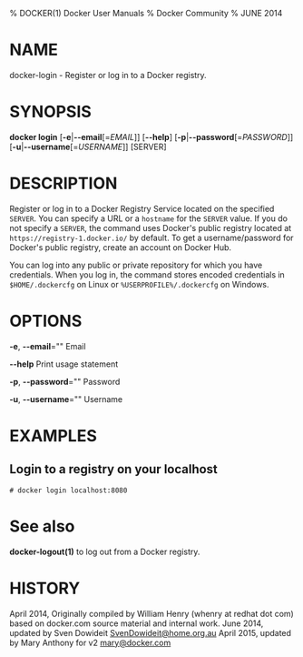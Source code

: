 % DOCKER(1) Docker User Manuals
% Docker Community
% JUNE 2014
# NAME
docker-login - Register or log in to a Docker registry.

# SYNOPSIS
**docker login**
[**-e**|**--email**[=*EMAIL*]]
[**--help**]
[**-p**|**--password**[=*PASSWORD*]]
[**-u**|**--username**[=*USERNAME*]]
[SERVER]

# DESCRIPTION
Register or log in to a Docker Registry Service located on the specified
`SERVER`.  You can specify a URL or a `hostname` for the `SERVER` value. If you
do not specify a `SERVER`, the command uses Docker's public registry located at
`https://registry-1.docker.io/` by default.  To get a username/password for Docker's public registry, create an account on Docker Hub.

You can log into any public or private repository for which you have
credentials.  When you log in, the command stores encoded credentials in
`$HOME/.dockercfg` on Linux or `%USERPROFILE%/.dockercfg` on Windows.

# OPTIONS
**-e**, **--email**=""
   Email

**--help**
  Print usage statement

**-p**, **--password**=""
   Password

**-u**, **--username**=""
   Username

# EXAMPLES

## Login to a registry on your localhost

    # docker login localhost:8080

# See also
**docker-logout(1)** to log out from a Docker registry.

# HISTORY
April 2014, Originally compiled by William Henry (whenry at redhat dot com)
based on docker.com source material and internal work.
June 2014, updated by Sven Dowideit <SvenDowideit@home.org.au>
April 2015, updated by Mary Anthony for v2 <mary@docker.com>

